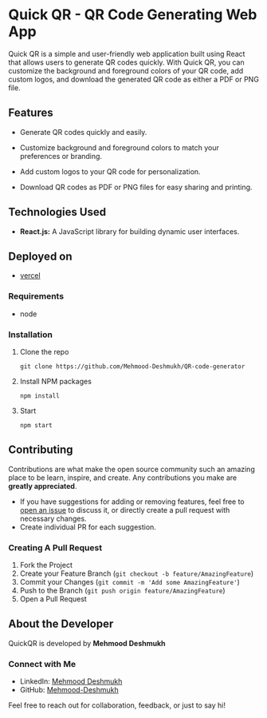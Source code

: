 # Quick QR - QR Code Generating Web App

Quick QR is a simple and user-friendly web application built using React that allows users to generate QR codes quickly. With Quick QR, you can customize the background and foreground colors of your QR code, add custom logos, and download the generated QR code as either a PDF or PNG file.

## Features

- Generate QR codes quickly and easily.

- Customize background and foreground colors to match your preferences or branding.

- Add custom logos to your QR code for personalization.

- Download QR codes as PDF or PNG files for easy sharing and printing.

## Technologies Used
- **React.js:** A JavaScript library for building dynamic user interfaces.

## Deployed on
- [vercel](https://quick-qr-md.vercel.app/)

### Requirements
-   node

### Installation

1. Clone the repo

    ```
    git clone https://github.com/Mehmood-Deshmukh/QR-code-generator
    ```

2. Install NPM packages

    ```
    npm install
    ```
3. Start

    ```
    npm start
    ```


## Contributing

Contributions are what make the open source community such an amazing place to be learn, inspire, and create. Any contributions you make are **greatly appreciated**.

-   If you have suggestions for adding or removing features, feel free to [open an issue](https://github.com/Mehmood-Deshmukh/QR-code-generator/issues/new) to discuss it, or directly create a pull request with necessary changes.
-   Create individual PR for each suggestion.

### Creating A Pull Request

1. Fork the Project
2. Create your Feature Branch (`git checkout -b feature/AmazingFeature`)
3. Commit your Changes (`git commit -m 'Add some AmazingFeature'`)
4. Push to the Branch (`git push origin feature/AmazingFeature`)
5. Open a Pull Request

## About the Developer

QuickQR is developed by **Mehmood Deshmukh**

### Connect with Me

- LinkedIn: [Mehmood Deshmukh](https://www.linkedin.com/in/mehmood-deshmukh-93533a2a7/)
- GitHub: [Mehmood-Deshmukh](https://github.com/Mehmood-Deshmukh)

Feel free to reach out for collaboration, feedback, or just to say hi!
